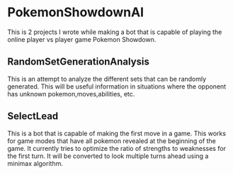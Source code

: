# PokemonShowdownAI
This is 2 projects I wrote while making a bot that is capable of playing the online player vs player game Pokemon Showdown.
## RandomSetGenerationAnalysis
This is an attempt to analyze the different sets that can be randomly generated. This will be useful information in situations where the opponent has unknown pokemon,moves,abilities, etc.
## SelectLead
This is a bot that is capable of making the first move in a game. This works for game modes that have all pokemon revealed at the beginning of the game. It currently tries to optimize the ratio of strengths to weaknesses for the first turn. It will be converted to look multiple turns ahead using a minimax algorithm.
